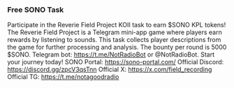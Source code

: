 ### **Free SONO Task**

Participate in the Reverie Field Project KOII task to earn $SONO KPL tokens! The Reverie Field Project is a Telegram mini-app game where players earn rewards by listening to sounds. This task collects player descriptions from the game for further processing and analysis. The bounty per round is 5000 $SONO. Telegram bot: https://t.me/NotRadioBot or @NotRadioBot. Start your journey today! SONO Portal: https://sono-portal.com/
Official Discord: https://discord.gg/zpcV3qsTnn
Official X: https://x.com/field_recording
Official TG: https://t.me/notagoodradio
